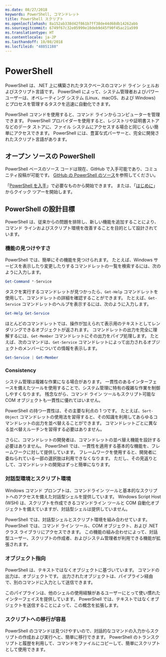 ```yaml
---
ms.date: 08/27/2018
keywords: PowerShell, コマンドレット
title: PowerShell スクリプト
ms.openlocfilehash: 8a152ab338d42f861b7ff38de44d68db14262abb
ms.sourcegitcommit: 6749f67c32e05999e10deb9d45f90f45ac21a599
ms.translationtype: HT
ms.contentlocale: ja-JP
ms.lasthandoff: 10/08/2018
ms.locfileid: "48851188"
---
```

# <a name="powershell"></a>PowerShell

PowerShell は、.NET 上に構築されたタスクベースのコマンド ライン シェルおよびスクリプト言語です。
PowerShell によって、システム管理者およびパワー ユーザーは、オペレーティング システム (Linux、macOS、および Windows) とプロセスを管理するタスクを迅速に自動化できます。

PowerShell コマンドを使用すると、コマンド ラインからコンピューターを管理できます。 PowerShell プロバイダーを使用すると、レジストリや証明書ストアなどのデータ ストアに、ファイル システムにアクセスする場合と同じくらい簡単にアクセスできます。 PowerShell には、豊富な式パーサーと、完全に開発されたスクリプト言語があります。

## <a name="powershell-is-open-source"></a>オープン ソースの PowerShell

PowerShell ベースのソース コードは現在、GitHub で入手可能であり、コミュニティ投稿が可能です。
[GitHub の PowerShell のソース](https://github.com/powershell/powershell)を参照してください。

「[PowerShell を入手](https://github.com/PowerShell/PowerShell#get-powershell)」で必要なものから開始できます。
または、「[はじめに](https://github.com/PowerShell/PowerShell/blob/master/docs/learning-powershell)」からクイック ツアーを開始します。

## <a name="powershell-design-goals"></a>PowerShell の設計目標

PowerShell は、従来からの問題を排除し、新しい機能を追加することにより、コマンド ラインおよびスクリプト環境を改善することを目的として設計されています。

### <a name="discoverability"></a>機能の見つけやすさ

PowerShell では、簡単にその機能を見つけられます。 たとえば、Windows サービスを表示したり変更したりするコマンドレットの一覧を検索するには、次のように入力します。

```powershell
Get-Command *-Service
```

タスクを実行するコマンドレットが見つかったら、`Get-Help` コマンドレットを使用して、コマンドレットの詳細を確認することができます。 たとえば、`Get-Service` コマンドレットのヘルプを表示するには、次のように入力します。

```powershell
Get-Help Get-Service
```

ほとんどのコマンドレットでは、操作が加えられて表示用のテキストとしてレンダリングできるオブジェクトが返されます。 コマンドレットの出力を完全に理解するには、`Get-Member` コマンドレットにその出力をパイプ処理します。 たとえば、次のコマンドは、`Get-Service` コマンドレットによって出力されるオブジェクトのメンバーについての情報を表示します。

```powershell
Get-Service | Get-Member
```

### <a name="consistency"></a>Consistency

システム管理は複雑な作業になる場合があります。 一貫性のあるインターフェースを備えたツールを使用することで、システム管理に特有の複雑な作業を制御しやすくなります。 残念ながら、コマンド ライン ツールもスクリプト可能な COM オブジェクトも一貫性に優れてはいません。

PowerShell の持つ一貫性は、その主要な利点の 1 つです。 たとえば、`Sort-Object` コマンドレットの使用法を習得すると、その知識を利用してあらゆるコマンドレットの出力を並べ替えることができます。 コマンドレットごとに異なる並べ替えルーチンを習得する必要はありません。

さらに、コマンドレットの開発者は、コマンドレットの並べ替え機能を設計する必要はありません。 PowerShell では、一貫性を適用する基本的な機能を、フレームワークに対して提供しています。 フレームワークを使用すると、開発者に委ねられている一部の選択肢は利用できなくなります。 ただし、その見返りとして、コマンドレットの開発はずっと簡単になります。

### <a name="interactive-and-scripting-environments"></a>対話型環境とスクリプト環境

Windows コマンド プロンプトは、コマンドライン ツールと基本的なスクリプトへのアクセスを備えた対話型シェルを提供しています。 Windows Script Host (WSH) は、スクリプトを作成できるコマンドライン ツールと COM 自動化オブジェクトを備えていますが、対話型シェルは提供していません。

PowerShell では、対話型シェルとスクリプト環境を組み合わせています。 PowerShell では、コマンド ライン ツール、COM オブジェクト、および .NET クラス ライブラリにアクセスできます。 この機能の組み合わせによって、対話型ユーザー、スクリプトの作成者、およびシステム管理者が利用できる機能が拡張されます。

### <a name="object-orientation"></a>オブジェクト指向

PowerShell は、テキストではなくオブジェクトに基づいています。 コマンドの出力は、オブジェクトです。 出力されたオブジェクトは、パイプライン経由で、別のコマンドに入力として送信できます。

このパイプラインは、他のシェルの使用経験があるユーザーにとって使い慣れたインターフェイスを提供しています。 PowerShell では、テキストではなくオブジェクトを送信することによって、この概念を拡張します。

### <a name="easy-transition-to-scripting"></a>スクリプトへの移行が容易

PowerShell のコマンドは見つけやすいので、対話的なコマンドの入力からスクリプトの作成および実行へと、簡単に移行できます。 PowerShell のトランスクリプトと履歴を利用して、コマンドをファイルにコピーして、簡単にスクリプトとして使用できます。
